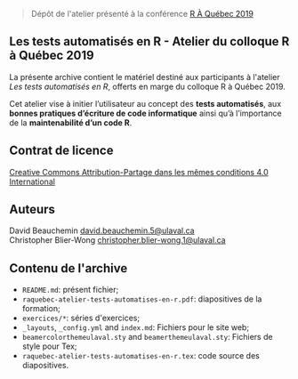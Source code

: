> Dépôt de l'atelier présenté à la conférence [R À Québec 2019](http://raquebec.ulaval.ca/2019/event/les-tests-automatises-en-r)

## Les tests automatisés en R - Atelier du colloque R à Québec 2019
La présente archive contient le matériel destiné aux participants à l'atelier _Les tests automatisés en R_, offerts en marge du colloque R à Québec 2019.

Cet atelier vise à initier l’utilisateur au concept des **tests automatisés**, aux **bonnes pratiques d’écriture de code informatique** ainsi qu’à l’importance de la **maintenabilité d’un code R**.

## Contrat de licence

[Creative Commons Attribution-Partage dans les mêmes conditions 4.0 International](https://creativecommons.org/licenses/by-sa/4.0/deed.fr)

## Auteurs
David Beauchemin <david.beauchemin.5@ulaval.ca>     
Christopher Blier-Wong <christopher.blier-wong.1@ulaval.ca>

## Contenu de l'archive
 - `README.md`: présent fichier;
 - `raquebec-atelier-tests-automatises-en-r.pdf`: diapositives de la formation;
 - `exercices/*`: séries d'exercices;
 - `_layouts`, `_config.yml` and `index.md`: Fichiers pour le site web;
 - `beamercolorthemeulaval.sty` and `beamerthemeulaval.sty`: Fichiers de style pour Tex;
 - `raquebec-atelier-tests-automatises-en-r.tex`: code source des diapositives.
